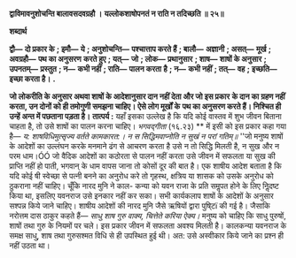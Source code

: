 **द्वाविमावनुशोचन्ति बालावसदवग्रहौ ।** **यल्लोकशाषोपनतं न राति न तदिच्छति ॥ २५॥** 

**शब्दार्थ** 

**द्वौ—** **दो प्रकार के** **; इमौ—** **ये** **; अनुशोचन्ति—** **पश्चात्ताप करते हैं** **; बालौ—** **अज्ञानी** **; असत्—** **मूर्ख** **; अवग्रहौ—** **पथ का अनुसरण** **करते हुए** **; यत्—** **जो** **; लोक—** **प्रथानुसार** **; शाष—** **शाषों के अनुसार** **; उपनतम्—** **प्रस्तुत** **; न—** **कभी नहीं** **; राति—** **पालन करता** **है** **; न—** **कभी नहीं** **; तत्—** **वह** **; इच्छति—** **इच्छा करता है।** **.** 

**जो लोकरीति के अनुसार अथवा शाषों के आदेशानुसार दान नहीं देता और जो इस प्रकार** **के दान का ग्रहण नहीं करता, उन दोनों को ही तमोगुणी समझना चाहिए। ऐसे लोग मूर्खों के** **पथ का अनुसरण करते हैं। निश्चित ही उन्हें अन्त में पछताना पड़ता है।** **तात्पर्य :** यहाँ इसका उल्लेख है कि यदि कोई वास्तव में शुभ जीवन बिताना चाहता है, तो उसे शाषों का पालन करना चाहिए। *भगवद्गीता* (१६.२३) ** में इसी को इस प्रकार कहा गया है— *य: शाषविधिमुत्सृज्य वर्तते कामकारत:।* *न स सिद्धिमवाप्नोति न सुखं न परां गतिम्॥* ''जो मनुष्य शाषों के आदेशों का उल्लंघन करके मनमाने ढंग से आचरण करता है उसे न तो सिद्धि मिलती है, न सुख और न परम धाम।ÓÓ जो वैदिक आदेशों का कठोरता से पालन नहीं करता उसे जीवन में सफलता या सुख की प्राप्ति नहीं हो पाती, भगवान् के धाम वापस जाना तो कोसों दूर की बात है। एक शाषीय आदेश बताता है कि यदि कोई षी स्वेच्छा से पत्नी बनने का अनुरोध करे तो गृहस्थ, क्षत्रिय या शासक को उसके अनुरोध को ठुकराना नहीं चाहिए। चूँकि नारद मुनि ने काल- कन्या को यवन राजा के प्रति समॢपत होने के लिए निॢदष्ट किया था, इसलिए यवनराज उसे इनकार नहीं कर सका। सभी कार्यकलाप शाषों के आदेशों के अनुसार सश्पन्न किये जाने चाहिए। शाषीय आदेशों की नारद मुनि जैसे ऋषियों द्वारा पुषि्टï की गई है। जैसाकि नरोत्तम दास ठाकुर कहते हैं— *साधु* *शाष गुरु वाक्य, चित्तेते करिया ऐक्य।* मनुष्य को चाहिए कि साधु पुरुषों, शाषों तथा गुरु के नियमों पर चले। इस प्रकार जीवन में सफलता अवश्य मिलती है। कालकन्या यवनराज के समक्ष साधु, शाष तथा गुरुसश्मत विधि से ही उपस्थित हुई थी। अत: उसे अस्वीकार किये जाने का प्रश्न ही नहीं उठता था।  